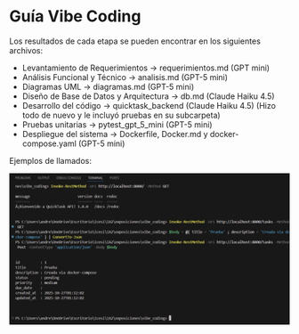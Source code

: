 # Guía Vibe Coding

Los resultados de cada etapa se pueden encontrar en los siguientes archivos:

* Levantamiento de Requerimientos -> requerimientos.md (GPT mini)
* Análisis Funcional y Técnico -> analisis.md (GPT-5 mini)
* Diagramas UML -> diagramas.md (GPT-5 mini)
* Diseño de Base de Datos y Arquitectura -> db.md (Claude Haiku 4.5)
* Desarrollo del código -> quicktask_backend (Claude Haiku 4.5) (Hizo todo de nuevo y le incluyó pruebas en su subcarpeta)
* Pruebas unitarias -> pytest_gpt_5_mini (GPT-5 mini)
* Despliegue del sistema -> Dockerfile, Docker.md y docker-compose.yaml (GPT-5 mini)

Ejemplos de llamados:

![alt text](image-2.png)